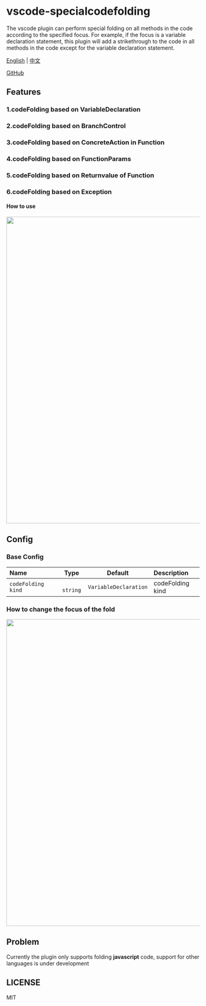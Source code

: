# vscode-specialcodefolding


The vscode plugin can perform special folding on all methods in the code according to the specified focus. For example, if the focus is a variable declaration statement, this plugin will add a strikethrough to the code in all methods in the code except for the variable declaration statement.

[English](./README.md) | [中文](./README.zh-CN.md)

[GitHub](https://github.com/WangQianao/vscode-specialcodefolding)
## Features

### 1.codeFolding based on VariableDeclaration
### 2.codeFolding based on BranchControl
### 3.codeFolding based on ConcreteAction in Function
### 4.codeFolding based on FunctionParams
### 5.codeFolding based on Returnvalue of Function
### 6.codeFolding based on Exception


#### How to use


<img width="800" src="https://s2.loli.net/2022/11/15/mt54AlHqxZsVk3Q.gif">




## Config

### Base Config

| Name                 |   Type    | Default                | Description      |
| :------------------- | :-------: | :-------------------:  | :--------------- |
| `codeFolding kind  ` | ` string` | `VariableDeclaration`  | codeFolding kind |

### How to change the focus of the fold

<img width="800" src="https://s2.loli.net/2022/11/15/dtgTYMk1y2Nfwaq.gif" >

## Problem


Currently the plugin only supports folding **javascript** code, support for other languages ​​is under development


## LICENSE

MIT
